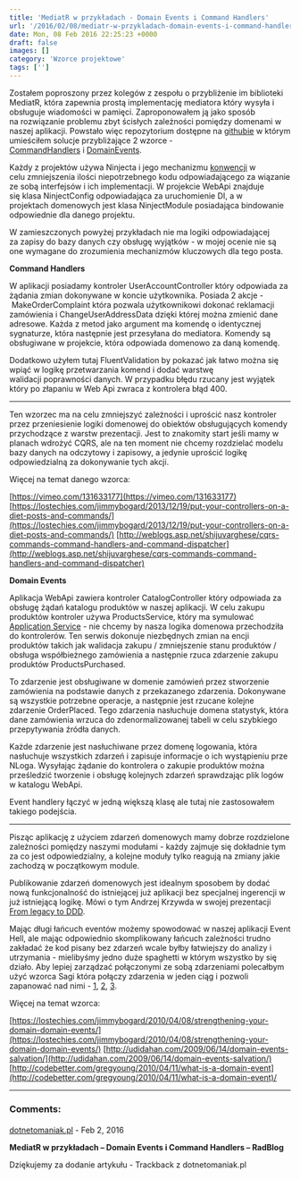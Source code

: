 ```yaml
---
title: 'MediatR w przykładach - Domain Events i Command Handlers'
url: '/2016/02/08/mediatr-w-przykladach-domain-events-i-command-handlers/'
date: Mon, 08 Feb 2016 22:25:23 +0000
draft: false
images: []
category: 'Wzorce projektowe'
tags: ['']
---
```


Zostałem poproszony przez kolegów z zespołu o przybliżenie im biblioteki MediatR, która zapewnia prostą implementację mediatora który wysyła i obsługuje wiadomości w pamięci. Zaproponowałem ją jako sposób na rozwiązanie problemu zbyt ścisłych zależności pomiędzy domenami w naszej aplikacji. Powstało więc repozytorium dostępne na [githubie](https://github.com/rmaziarka/MediatR.Examples) w którym umieściłem solucje przybliżające 2 wzorce - [CommandHandlers](https://github.com/rmaziarka/MediatR.Examples/tree/master/Examples.CommandHandlers "Examples.CommandHandlers") i [DomainEvents](https://github.com/rmaziarka/MediatR.Examples/tree/master/Examples.DomainEvents "Examples.DomainEvents").

Każdy z projektów używa Ninjecta i jego mechanizmu [konwencji](https://github.com/ninject/Ninject.Extensions.Conventions) w celu zmniejszenia ilości niepotrzebnego kodu odpowiadającego za wiązanie ze sobą interfejsów i ich implementacji. W projekcie WebApi znajduje się klasa NinjectConfig odpowiadająca za uruchomienie DI, a w projektach domenowych jest klasa NinjectModule posiadająca bindowanie odpowiednie dla danego projektu.

W zamieszczonych powyżej przykładach nie ma logiki odpowiadającej za zapisy do bazy danych czy obsługę wyjątków - w mojej ocenie nie są one wymagane do zrozumienia mechanizmów kluczowych dla tego posta.

**Command Handlers**

W aplikacji posiadamy kontroler UserAccountController który odpowiada za żądania zmian dokonywane w koncie użytkownika. Posiada 2 akcje - MakeOrderComplaint która pozwala użytkownikowi dokonać reklamacji zamówienia i ChangeUserAddressData dzięki której można zmienić dane adresowe. Każda z metod jako argument ma komendę o identycznej sygnaturze, która następnie jest przesyłana do mediatora. Komendy są obsługiwane w projekcie, która odpowiada domenowo za daną komendę.

Dodatkowo użyłem tutaj FluentValidation by pokazać jak łatwo można się wpiąć w logikę przetwarzania komend i dodać warstwę walidacji poprawności danych. W przypadku błędu rzucany jest wyjątek który po złapaniu w Web Api zwraca z kontrolera błąd 400.

---------------------------------------------------------

Ten wzorzec ma na celu zmniejszyć zależności i uprościć nasz kontroler przez przeniesienie logiki domenowej do obiektów obsługujących komendy przychodzące z warstw prezentacji. Jest to znakomity start jeśli mamy w planach wdrożyć CQRS, ale na ten moment nie chcemy rozdzielać modelu bazy danych na odczytowy i zapisowy, a jedynie uprościć logikę odpowiedzialną za dokonywanie tych akcji.

Więcej na temat danego wzorca:

[https://vimeo.com/131633177](https://vimeo.com/131633177)
[https://lostechies.com/jimmybogard/2013/12/19/put-your-controllers-on-a-diet-posts-and-commands/](https://lostechies.com/jimmybogard/2013/12/19/put-your-controllers-on-a-diet-posts-and-commands/)
[http://weblogs.asp.net/shijuvarghese/cqrs-commands-command-handlers-and-command-dispatcher](http://weblogs.asp.net/shijuvarghese/cqrs-commands-command-handlers-and-command-dispatcher)

**Domain Events**

Aplikacja WebApi zawiera kontroler CatalogController który odpowiada za obsługę żądań katalogu produktów w naszej aplikacji. W celu zakupu produktów kontroler używa ProductsService, który ma symulować [Application Service](http://www.bennadel.com/blog/2385-application-services-vs-infrastructure-services-vs-domain-services.htm) - nie chcemy by nasza logika domenowa przechodziła do kontrolerów. Ten serwis dokonuje niezbędnych zmian na encji produktów takich jak walidacja zakupu / zmniejszenie stanu produktów / obsługa współbieżnego zamówienia a następnie rzuca zdarzenie zakupu produktów ProductsPurchased.

To zdarzenie jest obsługiwane w domenie zamówień przez stworzenie zamówienia na podstawie danych z przekazanego zdarzenia. Dokonywane są wszystkie potrzebne operacje, a następnie jest rzucane kolejne zdarzenie OrderPlaced. Tego zdarzenia nasłuchuje domena statystyk, która dane zamówienia wrzuca do zdenormalizowanej tabeli w celu szybkiego przepytywania źródła danych.

Każde zdarzenie jest nasłuchiwane przez domenę logowania, która nasłuchuje wszystkich zdarzeń i zapisuje informacje o ich wystąpieniu prze NLoga. Wysyłając żądanie do kontrolera o zakupie produktów można prześledzić tworzenie i obsługę kolejnych zdarzeń sprawdzając plik logów w katalogu WebApi.

Event handlery łączyć w jedną większą klasę ale tutaj nie zastosowałem takiego podejścia.

---------------------------------------------------------

Pisząc aplikację z użyciem zdarzeń domenowych mamy dobrze rozdzielone zależności pomiędzy naszymi modułami - każdy zajmuje się dokładnie tym za co jest odpowiedzialny, a kolejne moduły tylko reagują na zmiany jakie zachodzą w początkowym module.

Publikowanie zdarzeń domenowych jest idealnym sposobem by dodać nową funkcjonalność do istniejącej już aplikacji bez specjalnej ingerencji w już istniejącą logikę. Mówi o tym Andrzej Krzywda w swojej prezentacji [From legacy to DDD](https://youtu.be/MzV2vGSTpo8?t=17m22s).

Mając długi łańcuch eventów możemy spowodować w naszej aplikacji Event Hell, ale mając odpowiednio skomplikowany łańcuch zależności trudno zakładać że kod pisany bez zdarzeń wcale byłby łatwiejszy do analizy i utrzymania - mielibyśmy jedno duże spaghetti w którym wszystko by się działo. Aby lepiej zarządzać połączonymi ze sobą zdarzeniami polecałbym użyć wzorca Sagi która połączy zdarzenia w jeden ciąg i pozwoli zapanować nad nimi - [1](https://lostechies.com/jimmybogard/2013/03/21/saga-implementation-patterns-variations/), [2](http://docs.particular.net/nservicebus/sagas/#simple-saga-data-v6-pre), [3](http://udidahan.com/2009/04/20/saga-persistence-and-event-driven-architectures/).

Więcej na temat wzorca:

[https://lostechies.com/jimmybogard/2010/04/08/strengthening-your-domain-domain-events/](https://lostechies.com/jimmybogard/2010/04/08/strengthening-your-domain-domain-events/)
[http://udidahan.com/2009/06/14/domain-events-salvation/](http://udidahan.com/2009/06/14/domain-events-salvation/)
[http://codebetter.com/gregyoung/2010/04/11/what-is-a-domain-event](http://codebetter.com/gregyoung/2010/04/11/what-is-a-domain-event)/

---
### Comments:
#### 
[dotnetomaniak.pl](http://dotnetomaniak.pl/MediatR-w-przykladach-Domain-Events-i-Command-Handlers-RadBlog "") - <time datetime="2016-02-09 09:13:15">Feb 2, 2016</time>

**MediatR w przykładach – Domain Events i Command Handlers – RadBlog**

Dziękujemy za dodanie artykułu - Trackback z dotnetomaniak.pl

